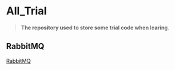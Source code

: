 # All_Trial
> **The repository used to store some trial code when learing**.

## RabbitMQ
[RabbitMQ](https://github.com/yanpao/All_Trial/tree/bc991524c7553dc2378599356cecd3c62225a175/RabbitMQ)
